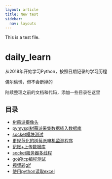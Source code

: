 ```yaml
---
layout: article
title: New test
sidebar:
  nav: layouts
---
```


This is a test file.

# daily_learn

从2018年开始学习Python，按照日期记录的学习历程

偶尔偷懒，但不会断掉的

陆续整理之前的文档和代码，添加一些目录在这里

## 目录

- [树莓派摄像头](https://github.com/Chunar5354/daily_learn/tree/master/year_2019/19-4-13)
- [pymysql树莓派采集数据插入数据库](https://github.com/Chunar5354/daily_learn/tree/master/year_2019/19-8-5)
- [socket模块测试](https://github.com/Chunar5354/daily_learn/tree/master/year_2019/19-5-19)
- [更规范化的树莓派电机监测程序](https://github.com/Chunar5354/daily_learn/tree/master/year_2019/19-8-8)
- [记账+上传数据库](https://github.com/Chunar5354/daily_learn/tree/master/year_2019/19-8-16)
- [socket服务器多线程](https://github.com/Chunar5354/daily_learn/tree/master/year_2019/19-8-17/th_soc)
- [go的tcp编程测试](https://github.com/Chunar5354/daily_learn/tree/master/year_2019/19-8-24)
- [视频转gif](https://github.com/Chunar5354/daily_learn/tree/master/year_2019/19-9-7)
- [使用python读取excel](https://github.com/Chunar5354/daily_learn/tree/master/year_2019/19-9-5)
